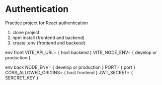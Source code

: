 # Authentication
Practice project for React authentication

1. clone project
2. npm install (frontend and backend)
3. create .env (frontend and backend)

env front
VITE_API_URL= { host backend }
VITE_NODE_ENV= { develop or production }

env back
NODE_ENV= { develop or production }
PORT= { port }
CORS_ALLOWED_ORIGINS= { host frontend }
JWT_SECRET= { SERCRET_KEY }